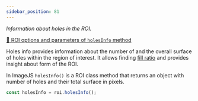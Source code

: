 ```yaml
---
sidebar_position: 81
---
```


_Information about holes in the ROI._

[🔎 ROI options and parameters of `holesInfo` method](https://image-js.github.io/image-js-typescript/classes/Roi.html#holesInfo 'github.io link')

Holes info provides information about the number of and the overall surface of holes within the region of interest. It allows finding [fill ratio](./Fill%20ratio.md) and provides insight about form of the ROI.

In ImageJS `holesInfo()` is a ROI class method that returns an object with number of holes and their total surface in pixels.

```ts
const holesInfo = roi.holesInfo();
```
